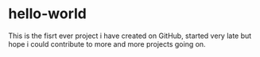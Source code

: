 # hello-world
This is the fisrt ever project i have created on GitHub, started very late but hope i could contribute to more and more projects going on.
